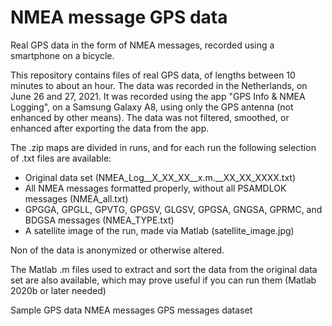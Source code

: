 # NMEA message GPS data
Real GPS data in the form of NMEA messages, recorded using a smartphone on a bicycle. 

This repository contains files of real GPS data, of lengths between 10 minutes to about an hour. The data was recorded in the Netherlands, on June 26 and 27, 2021. It was recorded using the app "GPS Info & NMEA Logging", on a Samsung Galaxy A8, using only the GPS antenna (not enhanced by other means). The data was not filtered, smoothed, or enhanced after exporting the data from the app.

The .zip maps are divided in runs, and for each run the following selection of .txt files are available:
- Original data set (NMEA_Log__X_XX_XX__x.m.__XX_XX_XXXX.txt)
- All NMEA messages formatted properly, without all PSAMDLOK messages (NMEA_all.txt)
- GPGGA, GPGLL, GPVTG, GPGSV, GLGSV, GPGSA, GNGSA, GPRMC, and BDGSA messages (NMEA_TYPE.txt)
- A satellite image of the run, made via Matlab (satellite_image.jpg)

Non of the data is anonymized or otherwise altered.

The Matlab .m files used to extract and sort the data from the original data set are also available, which may prove useful if you can run them (Matlab 2020b or later needed)

Sample GPS data NMEA messages GPS messages dataset 
